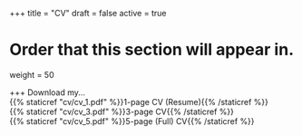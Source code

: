 +++
title = "CV"
draft = false
active = true

# Order that this section will appear in.
weight = 50

+++
Download my...    
{{% staticref "cv/cv_1.pdf" %}}1-page CV (Resume){{% /staticref %}}    
{{% staticref "cv/cv_3.pdf" %}}3-page CV{{% /staticref %}}    
{{% staticref "cv/cv_5.pdf" %}}5-page (Full) CV{{% /staticref %}}    
